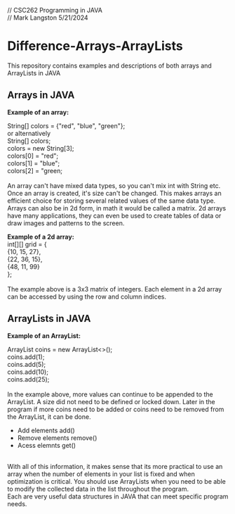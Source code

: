 // CSC262 Programming in JAVA<br>
// Mark Langston    5/21/2024<br>

# Difference-Arrays-ArrayLists

This repository contains examples and descriptions of both arrays and ArrayLists in JAVA

## Arrays in JAVA

**Example of an array:**

String[] colors = {"red", "blue", "green"};
<br>
or alternatively
<br>
String[] colors;<br>
colors = new String[3];<br>
colors[0] = "red";<br>
colors[1] = "blue";<br>
colors[2] = "green;<br>
<br>
An array can't have mixed data types, so you can't mix int with String etc.
Once an array is created, it's size can't be changed. This makes arrays an
efficient choice for storing several related values of the same data type.
Arrays can also be in 2d form, in math it would be called a matrix. 2d arrays
have many applications, they can even be used to create tables of data or draw
images and patterns to the screen.

**Example of a 2d array:**<br>
int[][] grid = {<br>
 {10, 15, 27},<br>
 {22, 36, 15},<br>
 {48, 11, 99}<br>
};<br>
<br>
The example above is a 3x3 matrix of integers. Each element in a 2d array
can be accessed by using the row and column indices.
 
## ArrayLists in JAVA

**Example of an ArrayList:**

ArrayList<Integer> coins = new ArrayList<>();<br>
coins.add(1);<br>
coins.add(5);<br>
coins.add(10);<br>
coins.add(25);<br>
<br>
In the example above, more values can continue to be appended to the ArrayList.
A size did not need to be defined or locked down. Later in the program if more
coins need to be added or coins need to be removed from the ArrayList, it can be
done.
<br>
  * Add elements add()
  * Remove elements remove()
  * Acess elemnts get()
<br>
With all of this information, it makes sense that its more practical to use an
array when the number of elements in your list is fixed and when optimization
is critical. You should use ArrayLists when you need to be able to modify the
collected data in the list throughout the program.
<br>
Each are very useful data structures in JAVA that can meet specific program needs.

